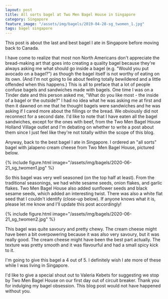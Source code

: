 ```yaml
---
layout: post
title: All sorts bagel at Two Men Bagel House in Singapore
category: Singapore
feature_image: "/assets/img/bagels/2019-04-28-sg_twomen_1.jpg"
tags: bagel singapore
---
```


This post is about the last and best bagel I ate in Singapore before moving back to Canada. 

I have come to realize that most non North Americans don't appreciate the bread-making art that goes into creating a quality bagel because they're always asking me what should go inside a bagel (e.g. "Would you put avocado on a bagel?") as though the bagel itself is not worthy of eating on its own. (And I'm not going to lie about feeling totally bewildered and a little offended when this happens.) This is all to preface that a lot of people confuse bagels and sandwiches made with bagels. One time I was on a Tinder date and this person asked me, "What do you like most - the inside of a bagel or the outside?" I had no idea what he was asking me at first and then it dawned on me that he thought bagels were sandwiches and he was asking if I cared more about the fillings or the bread. We obviously did not reconnect for a second date. I'd like to note that I have eaten all the bagel sandwiches, except for the ones with beef, from the Two Men Bagel House Holland Village outlet and I'm debating on whether to write a post about them since I just feel like they're not totally within the scope of this blog.

Anyway, back to the best bagel I ate in Singapore. I ordered an "all sorts" bagel with jalapeno cream cheese from Two Men Bagel House, pictured below.

{% include figure.html image="/assets/img/bagels/2020-06-21_sg_twomen1.jpg" %}

So this bagel was very well seasoned (on the top half at least). From the traditional seasonings, we had white sesame seeds, onion flakes, and garlic flakes. Two Men Bagel House also added sunflower seeds and black sesame seeds, which added an interesting twist. There was also a white flat seed that I couldn't identify (close-up below). If anyone knows what it is, please let me know and I'll update this post accordingly!

{% include figure.html image="/assets/img/bagels/2020-06-21_sg_twomen2.jpg" %}

This bagel was quite savoury and pretty chewy. The cream cheese might have been a bit overpowering because it was also very savoury, but it was really good. The cream cheese might have been the best part actually. The texture was pretty smooth and it was flavourful and had a small spicy kick to it.

I'm going to give this bagel a 4 out of 5. I definitely wish I ate more of these while I was living in Singapore.

I'd like to give a special shout out to Valeria Kebets for suggesting we stop by Two Men Bagel House on our first day out of circuit breaker. Thank you for indulging my bagel obsession. This blog post would not have happened without you.

